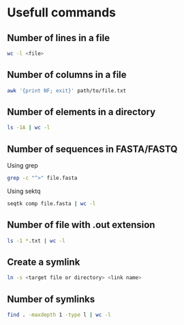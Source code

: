 # Usefull commands

## Number of lines in a file
```bash
wc -l <file>
```

## Number of columns in a file
```bash
awk '{print NF; exit}' path/to/file.txt
```

## Number of elements in a directory
``` bash
ls -1A | wc -l
```

## Number of sequences in FASTA/FASTQ
Using grep
```bash
grep -c "^>" file.fasta
```

Using sektq
```bash
seqtk comp file.fasta | wc -l
```

## Number of file with .out extension
```bash
ls -1 *.txt | wc -l
```

## Create a symlink
```bash
ln -s <target file or directory> <link name>
```

## Number of symlinks
```bash
find . -maxdepth 1 -type l | wc -l
```


